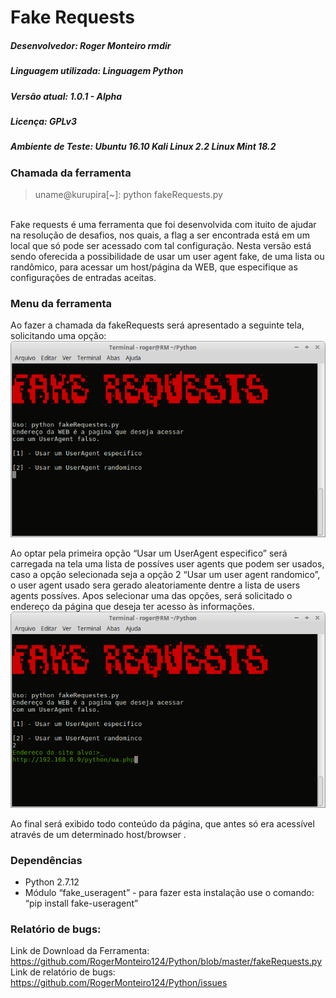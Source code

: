 # Fake Requests
##### Desenvolvedor: Roger Monteiro rmdir
##### Linguagem utilizada: Linguagem Python
##### Versão atual: 1.0.1 - Alpha
##### Licença: GPLv3
##### Ambiente de Teste: Ubuntu 16.10 Kali Linux 2.2 Linux Mint 18.2
### Chamada da ferramenta
>uname@kurupira[~]: python fakeRequests.py
</br>
Fake requests é uma ferramenta que foi desenvolvida com ituito de ajudar na resolução de desafios, nos quais, a flag a ser encontrada está em um local que só pode ser acessado com tal configuração.
Nesta versão está sendo oferecida a possibilidade de usar um user agent fake, de uma lista ou randômico, para acessar um host/página da WEB, que especifique as configurações de entradas aceitas.

### Menu da ferramenta
Ao fazer a chamada da fakeRequests será apresentado a seguinte tela, solicitando uma opção:
<img src="https://github.com/RogerMonteiro124/Python/blob/master/Menu.png"/>

Ao optar pela primeira opção “Usar um UserAgent especifico” será carregada na tela uma lista de possíves user agents que podem ser usados, caso a opção selecionada seja a opção 2 “Usar um user agent randomico”, o user agent usado sera gerado aleatoriamente dentre a lista de users agents possíves. 
Apos selecionar uma das opções, será solicitado o endereço da página que deseja ter acesso às informações.
<img src="https://github.com/RogerMonteiro124/Python/blob/master/host.png"/>

Ao final será exibido todo conteúdo da página, que antes só era acessível através de um determinado host/browser .
### Dependências
* Python 2.7.12 
* Módulo  “fake_useragent” - para fazer esta instalação use o comando:                             “pip install fake-useragent”
### Relatório de bugs:
Link de Download da Ferramenta: https://github.com/RogerMonteiro124/Python/blob/master/fakeRequests.py 
Link de relatório de bugs: https://github.com/RogerMonteiro124/Python/issues
